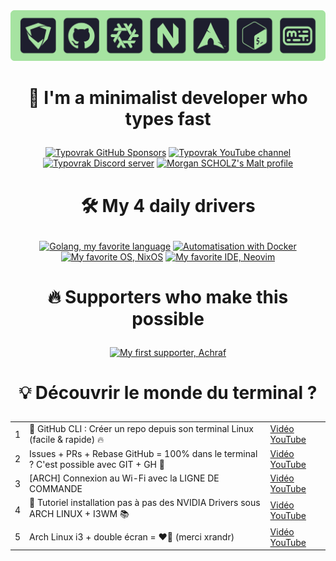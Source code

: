 <div align="center">
  <a href="https://typovrak.tv/youtube"><img src="./typovrak-banner-hobbies-radius-min.png" alt="Typovrak banner"/></a>
</div>

# <p align="center">💜 I'm a minimalist developer who types fast</p>

<!-- recruit me 
Streak card: <div align="center">
  <a href="https://git.io/streak-stats">
    <img src="https://github-readme-streak-stats-eight.vercel.app?user=typovrak&theme=catppuccin-mocha&hide_border=false&border_radius=10" alt="Typovrak GitHub Streak">
  </a>
</div> -->

<!-- Cards: https://bentos.jkominovic.dev/ -->

<div align="center">
  <a href="https://github.com/sponsors/typovrak"><img src="https://bentos.jkominovic.dev/api/v1/generic-card?icon=siGithubsponsors&subtitle=Typovrak&size=square&rounded=24" alt="Typovrak GitHub Sponsors"/></a>
  <a href="https://typovrak.tv/youtube"><img src="https://bentos.jkominovic.dev/api/v1/generic-card?icon=siYoutube&subtitle=Typovrak&size=square&rounded=24" alt="Typovrak YouTube channel"/></a>
  <a href="https://typovrak.tv/discord"><img src="https://bentos.jkominovic.dev/api/v1/generic-card?icon=siDiscord&subtitle=Communaut%C3%A9&size=square&rounded=24" alt="Typovrak Discord server"/></a>
  <a href="https://typovrak.tv/malt"><img src="https://bentos.jkominovic.dev/api/v1/generic-card?icon=siMalt&subtitle=Morgan+SCHOLZ&size=square&rounded=24" alt="Morgan SCHOLZ's Malt profile"/></a>
</div>

# <p align="center">🛠 My 4 daily drivers</p>

<div align="center">
  <a href="https://mscholz.dev"><img src="https://bentos.jkominovic.dev/api/v1/generic-card?icon=siGo&subtitle=Langage+de+%3C3&size=square&rounded=24" alt="Golang, my favorite language"/></a>
  <a href="https://mscholz.dev"><img src="https://bentos.jkominovic.dev/api/v1/generic-card?icon=siDocker&subtitle=Automatisation&size=square&rounded=24" alt="Automatisation with Docker"/></a>
  <a href="https://mscholz.dev"><img src="https://bentos.jkominovic.dev/api/v1/generic-card?icon=siNixos&subtitle=OS+de+<3&size=square&rounded=24" alt="My favorite OS, NixOS"/></a>
  <a href="https://mscholz.dev"><img src="https://bentos.jkominovic.dev/api/v1/generic-card?icon=siNeovim&subtitle=IDE+de+<3&size=square&rounded=24" alt="My favorite IDE, Neovim"/></a>
</div>

# <p align="center">🔥 Supporters who make this possible</p>

<div align="center">
  <a href="https://buymeacoffee.com/typovrak"><img src="https://bentos.jkominovic.dev/api/v1/generic-card?icon=siBuymeacoffee&subtitle=Achraf&size=square&rounded=24" alt="My first supporter, Achraf"/></a>
</div>

# <p align="center">💡 Découvrir le monde du terminal ?</p>

<table align="center">
  <tbody>
    <tr>
      <td>1</td>
      <td>🐙 GitHub CLI : Créer un repo depuis son terminal Linux (facile & rapide) 🔥</td>
      <td><a href="https://www.youtube.com/watch?v=2SzUB51oNmM">Vidéo YouTube</a></td>
    </tr>
    <tr>
      <td>2</td>
      <td>Issues + PRs + Rebase GitHub = 100% dans le terminal ? C'est possible avec GIT + GH 💪</td>
      <td><a href="https://www.youtube.com/watch?v=283uyisTOXk">Vidéo YouTube</a></td>
    </tr>
    <tr>
      <td>3</td>
      <td>[ARCH] Connexion au Wi-Fi avec la LIGNE DE COMMANDE</td>
      <td><a href="https://www.youtube.com/watch?v=VS-3bpBlONg">Vidéo YouTube</a></td>
    </tr>
    <tr>
      <td>4</td>
      <td>🎒 Tutoriel installation pas à pas des NVIDIA Drivers sous ARCH LINUX + I3WM 📚</td>
      <td><a href="https://www.youtube.com/watch?v=54Z8nWC6d3w">Vidéo YouTube</a></td>
    </tr>
    <tr>
      <td>5</td>
      <td>Arch Linux i3 + double écran = ❤️‍🔥 (merci xrandr)</td>
      <td><a href="https://www.youtube.com/watch?v=VtSbprBbr3I">Vidéo YouTube</a></td>
    </tr>
  </tbody>
</table>
<!--
# <p align="center">⚙️ Maîtriser Linux, une commande à la fois</p>

<table align="center">
  <tbody>
    <tr>
      <td>1</td>
      <td>🔥 MAN (manual) en ligne de commande Linux bash 💻</td>
      <td><a href="https://www.youtube.com/shorts/TRSXEJNZbqA">Short YouTube</a></td>
    </tr>
    <tr>
      <td>2</td>
      <td></td>
      <td><a href="">Short YouTube</a></td>
    </tr>
    <tr>
      <td>3</td>
      <td></td>
      <td><a href="">Short YouTube</a></td>
    </tr>
    <tr>
      <td>4</td>
      <td></td>
      <td><a href="">Short YouTube</a></td>
    </tr>
    <tr>
      <td>5</td>
      <td></td>
      <td><a href="">Short YouTube</a></td>
    </tr>
    <tr>
      <td>6</td>
      <td></td>
      <td><a href="">Short YouTube</a></td>
    </tr>
    <tr>
      <td>7</td>
      <td></td>
      <td><a href="">Short YouTube</a></td>
    </tr>
    <tr>
      <td>8</td>
      <td></td>
      <td><a href="">Short YouTube</a></td>
    </tr>
    <tr>
      <td>9</td>
      <td></td>
      <td><a href="">Short YouTube</a></td>
    </tr>
    <tr>
      <td>10</td>
      <td></td>
      <td><a href="">Short YouTube</a></td>
    </tr>
  </tbody>
</table>

<details align="center">
  <summary>Voir la suite</summary>

  <table align="center">
    <tbody>
      <tr>
        <td>11</td>
        <td></td>
        <td><a href="">Short YouTube</a></td>
      </tr>
      <tr>
        <td>12</td>
        <td></td>
        <td><a href="">Short YouTube</a></td>
      </tr>
      <tr>
        <td>13</td>
        <td></td>
        <td><a href="">Short YouTube</a></td>
      </tr>
      <tr>
        <td>14</td>
        <td></td>
        <td><a href="">Short YouTube</a></td>
      </tr>
      <tr>
        <td>15</td>
        <td></td>
        <td><a href="">Short YouTube</a></td>
      </tr>
      <tr>
        <td>16</td>
        <td></td>
        <td><a href="">Short YouTube</a></td>
      </tr>
      <tr>
        <td>17</td>
        <td></td>
        <td><a href="">Short YouTube</a></td>
      </tr>
      <tr>
        <td>18</td>
        <td></td>
        <td><a href="">Short YouTube</a></td>
      </tr>
      <tr>
        <td>19</td>
        <td></td>
        <td><a href="">Short YouTube</a></td>
      </tr>
      <tr>
        <td>20</td>
        <td></td>
        <td><a href="">Short YouTube</a></td>
      </tr>
      <tr>
        <td>21</td>
        <td></td>
        <td><a href="">Short YouTube</a></td>
      </tr>
      <tr>
        <td>22</td>
        <td></td>
        <td><a href="">Short YouTube</a></td>
      </tr>
      <tr>
        <td>23</td>
        <td></td>
        <td><a href="">Short YouTube</a></td>
      </tr>
      <tr>
        <td>24</td>
        <td></td>
        <td><a href="">Short YouTube</a></td>
      </tr>
      <tr>
        <td>25</td>
        <td></td>
        <td><a href="">Short YouTube</a></td>
      </tr>
      <tr>
        <td>26</td>
        <td></td>
        <td><a href="">Short YouTube</a></td>
      </tr>
      <tr>
        <td>27</td>
        <td></td>
        <td><a href="">Short YouTube</a></td>
      </tr>
      <tr>
        <td>28</td>
        <td></td>
        <td><a href="">Short YouTube</a></td>
      </tr>
      <tr>
        <td>29</td>
        <td></td>
        <td><a href="">Short YouTube</a></td>
      </tr>
      <tr>
        <td>30</td>
        <td></td>
        <td><a href="">Short YouTube</a></td>
      </tr>
      <tr>
        <td>31</td>
        <td></td>
        <td><a href="">Short YouTube</a></td>
      </tr>
      <tr>
        <td>32</td>
        <td></td>
        <td><a href="">Short YouTube</a></td>
      </tr>
      <tr>
        <td>33</td>
        <td></td>
        <td><a href="">Short YouTube</a></td>
      </tr>
      <tr>
        <td>34</td>
        <td></td>
        <td><a href="">Short YouTube</a></td>
      </tr>
      <tr>
        <td>35</td>
        <td></td>
        <td><a href="">Short YouTube</a></td>
      </tr>
      <tr>
        <td>36</td>
        <td></td>
        <td><a href="">Short YouTube</a></td>
      </tr>
      <tr>
        <td>37</td>
        <td></td>
        <td><a href="">Short YouTube</a></td>
      </tr>
      <tr>
        <td>38</td>
        <td></td>
        <td><a href="">Short YouTube</a></td>
      </tr>
      <tr>
        <td>39</td>
        <td></td>
        <td><a href="">Short YouTube</a></td>
      </tr>
      <tr>
        <td>40</td>
        <td></td>
        <td><a href="">Short YouTube</a></td>
      </tr>
      <tr>
        <td>41</td>
        <td></td>
        <td><a href="">Short YouTube</a></td>
      </tr>
      <tr>
        <td>42</td>
        <td></td>
        <td><a href="">Short YouTube</a></td>
      </tr>
      <tr>
        <td>43</td>
        <td></td>
        <td><a href="">Short YouTube</a></td>
      </tr>
      <tr>
        <td>44</td>
        <td></td>
        <td><a href="">Short YouTube</a></td>
      </tr>
      <tr>
        <td>45</td>
        <td></td>
        <td><a href="">Short YouTube</a></td>
      </tr>
    </tbody>
  </table>
</details>

# <p align="center">Mes créations en vidéo !</p>

<table align="center">
  <tbody>
    <tr>
      <td>1</td>
      <td></td>
      <td><a href="">Vidéo YouTube</a></td>
    </tr>
    <tr>
      <td>2</td>
      <td></td>
      <td><a href="">Vidéo YouTube</a></td>
    </tr>
    <tr>
      <td>3</td>
      <td></td>
      <td><a href="">Vidéo YouTube</a></td>
    </tr>
    <tr>
      <td>4</td>
      <td></td>
      <td><a href="">Vidéo YouTube</a></td>
    </tr>
    <tr>
      <td>5</td>
      <td></td>
      <td><a href="">Vidéo YouTube</a></td>
    </tr>
    <tr>
      <td>6</td>
      <td></td>
      <td><a href="">Vidéo YouTube</a></td>
    </tr>
    <tr>
      <td>7</td>
      <td></td>
      <td><a href="">Vidéo YouTube</a></td>
    </tr>
    <tr>
      <td>8</td>
      <td></td>
      <td><a href="">Vidéo YouTube</a></td>
    </tr>
    <tr>
      <td>9</td>
      <td></td>
      <td><a href="">Vidéo YouTube</a></td>
    </tr>
    <tr>
      <td>10</td>
      <td></td>
      <td><a href="">Vidéo YouTube</a></td>
    </tr>
    <tr>
      <td>11</td>
      <td></td>
      <td><a href="">Vidéo YouTube</a></td>
    </tr>
    <tr>
      <td>12</td>
      <td></td>
      <td><a href="">Vidéo YouTube</a></td>
    </tr>
    <tr>
      <td>13</td>
      <td></td>
      <td><a href="">Vidéo YouTube</a></td>
    </tr>
    <tr>
      <td>14</td>
      <td></td>
      <td><a href="">Vidéo YouTube</a></td>
    </tr>
    <tr>
      <td>15</td>
      <td></td>
      <td><a href="">Vidéo YouTube</a></td>
    </tr>
    <tr>
      <td>16</td>
      <td></td>
      <td><a href="">Vidéo YouTube</a></td>
    </tr>
    <tr>
      <td>17</td>
      <td></td>
      <td><a href="">Vidéo YouTube</a></td>
    </tr>
    <tr>
      <td>18</td>
      <td></td>
      <td><a href="">Vidéo YouTube</a></td>
    </tr>
    <tr>
      <td>19</td>
      <td></td>
      <td><a href="">Vidéo YouTube</a></td>
    </tr>
    <tr>
      <td>20</td>
      <td></td>
      <td><a href="">Vidéo YouTube</a></td>
    </tr>
  </tbody>
</table>
-->
